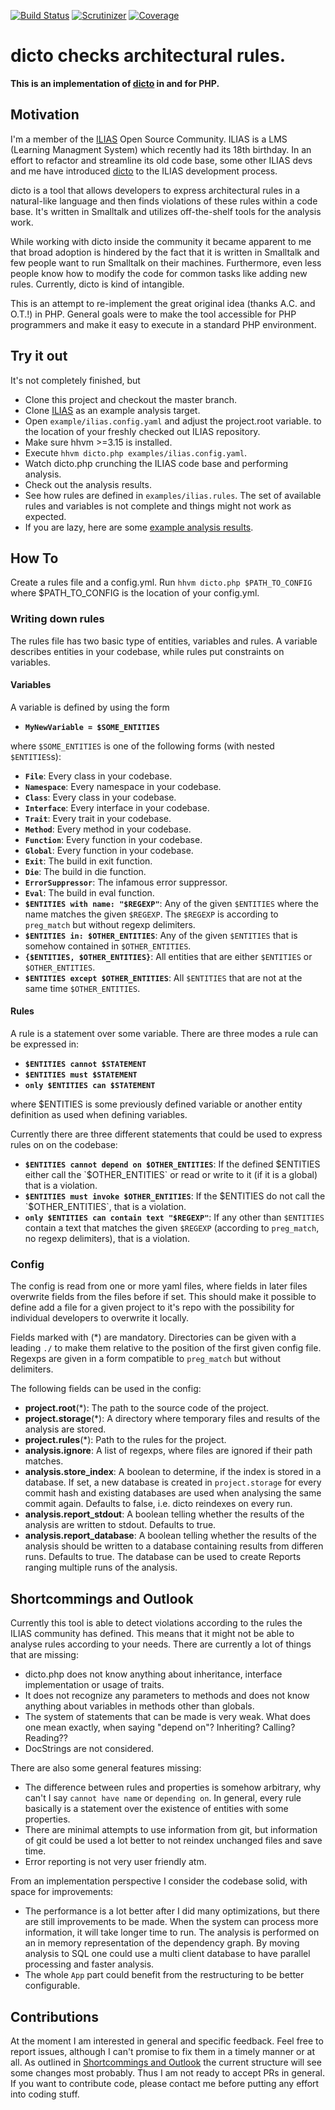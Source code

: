 [![Build Status](https://travis-ci.org/lechimp-p/dicto.php.svg?branch=master)](https://travis-ci.org/lechimp-p/dicto.php)
[![Scrutinizer](https://scrutinizer-ci.com/g/lechimp-p/dicto.php/badges/quality-score.png?b=master)](https://scrutinizer-ci.com/g/lechimp-p/dicto.php)
[![Coverage](https://scrutinizer-ci.com/g/lechimp-p/dicto.php/badges/coverage.png?b=master)](https://scrutinizer-ci.com/g/lechimp-p/dicto.php)

# dicto checks architectural rules.

**This is an implementation of [dicto](http://scg.unibe.ch/dicto) in and for PHP.**

## Motivation

I'm a member of the [ILIAS](http://www.ilias.de) Open Source Community. ILIAS is
a LMS (Learning Managment System) which recently had its 18th birthday. In an
effort to refactor and streamline its old code base, some other ILIAS devs and
me have introduced [dicto](http://scg.unibe.ch/dicto) to the ILIAS development process.

dicto is a tool that allows developers to express architectural rules in a
natural-like language and then finds violations of these rules within a code base.
It's written in Smalltalk and utilizes off-the-shelf tools for the analysis work.

While working with dicto inside the community it became apparent to me that broad
adoption is hindered by the fact that it is written in Smalltalk and few people
want to run Smalltalk on their machines. Furthermore, even less people know how
to modify the code for common tasks like adding new rules. Currently, dicto is
kind of intangible.

This is an attempt to re-implement the great original idea (thanks A.C. and O.T.!)
in PHP. General goals were to make the tool accessible for PHP programmers and
make it easy to execute in a standard PHP environment.

## Try it out

It's not completely finished, but

* Clone this project and checkout the master branch.
* Clone [ILIAS](https://github.com/ILIAS-eLearning/ILIAS) as an example
  analysis target.
* Open `example/ilias.config.yaml` and adjust the project.root variable.
  to the location of your freshly checked out ILIAS repository.
* Make sure hhvm >=3.15 is installed.
* Execute `hhvm dicto.php examples/ilias.config.yaml`.
* Watch dicto.php crunching the ILIAS code base and performing analysis.
* Check out the analysis results.
* See how rules are defined in `examples/ilias.rules`. The set of available rules
  and variables is not complete and things might not work as expected.
* If you are lazy, here are some [example analysis results](https://gist.github.com/lechimp-p/1e62ce404adc34491db53b78eb69962b).

## How To

Create a rules file and a config.yml. Run `hhvm dicto.php $PATH_TO_CONFIG` where
$PATH_TO_CONFIG is the location of your config.yml.

### Writing down rules

The rules file has two basic type of entities, variables and rules. A variable
describes entities in your codebase, while rules put constraints on variables.

#### Variables

A variable is defined by using the form

* **`MyNewVariable = $SOME_ENTITIES`**

where `$SOME_ENTITIES` is one of the following forms (with nested `$ENTITIES`s):

* **`File`**: Every class in your codebase.
* **`Namespace`**: Every namespace in your codebase.
* **`Class`**: Every class in your codebase.
* **`Interface`**: Every interface in your codebase.
* **`Trait`**: Every trait in your codebase.
* **`Method`**: Every method in your codebase.
* **`Function`**: Every function in your codebase.
* **`Global`**: Every function in your codebase.
* **`Exit`**: The build in exit function.
* **`Die`**: The build in die function.
* **`ErrorSuppressor`**: The infamous error suppressor.
* **`Eval`**: The build in eval function.
* **`$ENTITIES with name: "$REGEXP"`**: Any of the given `$ENTITIES` where the name
  matches the given `$REGEXP`. The `$REGEXP` is according to `preg_match` but without
  regexp delimiters.
* **`$ENTITIES in: $OTHER_ENTITIES`**: Any of the given `$ENTITIES` that is somehow
  contained in `$OTHER_ENTITIES`.
* **`{$ENTITIES, $OTHER_ENTITIES}`**: All entities that are either `$ENTITIES` or
  `$OTHER_ENTITIES`.
* **`$ENTITIES except $OTHER_ENTITIES`**: All `$ENTITIES` that are not at the same
  time `$OTHER_ENTITIES`.

#### Rules

A rule is a statement over some variable. There are three modes a rule can be
expressed in:

* **`$ENTITIES cannot $STATEMENT`**
* **`$ENTITIES must $STATEMENT`**
* **`only $ENTITIES can $STATEMENT`**

where $ENTITIES is some previously defined variable or another entity definition
as used when defining variables.

Currently there are three different statements that could be used to express
rules on on the codebase:

* **`$ENTITIES cannot depend on $OTHER_ENTITIES`**: If the defined $ENTITIES either
  call the `$OTHER_ENTITIES` or read or write to it (if it is a global) that is
  a violation.
* **`$ENTITIES must invoke $OTHER_ENTITIES`**: If the $ENTITIES do not call the
  `$OTHER_ENTITIES`, that is a violation.
* **`only $ENTITIES can contain text "$REGEXP"`**: If any other than `$ENTITIES`
  contain a text that matches the given `$REGEXP` (according to `preg_match`,
  no regexp delimiters), that is a violation.


### Config

The config is read from one or more yaml files, where fields in later files
overwrite fields from the files before if set. This should make it possible
to define add a file for a given project to it's repo with the possibility
for individual developers to overwrite it locally.

Fields marked with (\*) are mandatory. Directories can be given with a
leading `./` to make them relative to the position of the first given config
file. Regexps are given in a form compatible to `preg_match` but without
delimiters.

The following fields can be used in the config:

* **project.root**(\*): The path to the source code of the project.
* **project.storage**(\*): A directory where temporary files and results of the
  analysis are stored.
* **project.rules**(\*): Path to the rules for the project.
* **analysis.ignore**: A list of regexps, where files are ignored if their path
  matches.
* **analysis.store_index**: A boolean to determine, if the index is stored in
  a database. If set, a new database is created in `project.storage` for every
  commit hash and existing databases are used when analysing the same commit
  again. Defaults to false, i.e. dicto reindexes on every run.
* **analysis.report_stdout**: A boolean telling whether the results of the
  analysis are written to stdout. Defaults to true.
* **analysis.report_database**: A boolean telling whether the results of the
  analysis should be written to a database containing results from differen
  runs. Defaults to true. The database can be used to create Reports ranging
  multiple runs of the analysis.

## Shortcommings and Outlook

Currently this tool is able to detect violations according to the rules the
ILIAS community has defined. This means that it might not be able to analyse
rules according to your needs. There are currently a lot of things that are
missing:

* dicto.php does not know anything about inheritance, interface implementation
  or usage of traits.
* It does not recognize any parameters to methods and does not know anything
  about variables in methods other than globals.
* The system of statements that can be made is very weak. What does one mean
  exactly, when saying "depend on"? Inheriting? Calling? Reading??
* DocStrings are not considered.

There are also some general features missing:

* The difference between rules and properties is somehow arbitrary, why can't
  I say `cannot have name` or `depending on`. In general, every rule basically
  is a statement over the existence of entities with some properties.
* There are minimal attempts to use information from git, but information of
  git could be used a lot better to not reindex unchanged files and save time.
* Error reporting is not very user friendly atm.

From an implementation perspective I consider the codebase solid, with space
for improvements:

* The performance is a lot better after I did many optimizations, but there
  are still improvements to be made. When the system can process more information,
  it will take longer time to run. The analysis is performed on an in memory
  representation of the dependency graph. By moving analysis to SQL one could
  use a multi client database to have parallel processing and faster analysis.
* The whole `App` part could benefit from the restructuring to be better configurable.

## Contributions

At the moment I am interested in general and specific feedback. Feel free to
report issues, although I can't promise to fix them in a timely manner or at all.
As outlined in [Shortcommings and Outlook](#shortcommings-and-outlook) the
current structure will see some changes most probably. Thus I am not ready to
accept PRs in general. If you want to contribute code, please contact me before
putting any effort into coding stuff.

